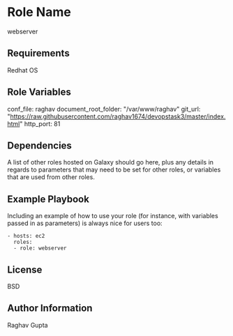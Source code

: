 Role Name
=========

webserver

Requirements
------------

Redhat OS


Role Variables
--------------


conf_file: raghav
document_root_folder: "/var/www/raghav"
git_url: "https://raw.githubusercontent.com/raghav1674/devopstask3/master/index.html"
http_port: 81


Dependencies
------------

A list of other roles hosted on Galaxy should go here, plus any details in regards to parameters that may need to be set for other roles, or variables that are used from other roles.

Example Playbook
----------------

Including an example of how to use your role (for instance, with variables passed in as parameters) is always nice for users too:

    - hosts: ec2
      roles:
      - role: webserver

License
-------

BSD

Author Information
------------------
Raghav Gupta
